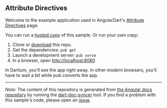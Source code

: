## Attribute Directives

Welcome to the example application used in AngularDart's
[Attribute Directives](https://webdev.dartlang.org/angular/guide/attribute-directives) page.

You can run a [hosted copy](https://webdev.dartlang.org/examples/ng/doc/attribute-directives) of this sample. Or run your own copy:

1. Clone or [download][] this repo.
2. Get the dependencies: `pub get`
3. Launch a development server: `pub serve`
4. In a browser, open [http://localhost:8080](http://localhost:8080)

In Dartium, you'll see the app right away. In other modern browsers,
you'll have to wait a bit while pub converts the app.

---

*Note:* The content of this repository is generated from
[the Angular docs repository][docs repo] by running the
[dart-doc-syncer](//github.com/angular/dart-doc-syncer) tool.
If you find a problem with this sample's code, please open an
[issue][].

[docs repo]: //github.com/dart-lang/site-webdev/tree/master/examples/ng/doc/attribute-directives
[download]: //github.com/angular-examples/attribute-directives/archive/master.zip
[issue]: //github.com/dart-lang/site-webdev/issues/new?labels=example&title=%5BAngular%5D%5Bexample%5D%20guide/attribute-directives%3A%20
